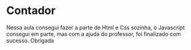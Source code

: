 # Contador
Nessa aula consegui fazer a parte de Html e Css sozinha, o Javascript consegui em parte, mas com a ajuda do professor, foi finalizado com sucesso. Obrigada

